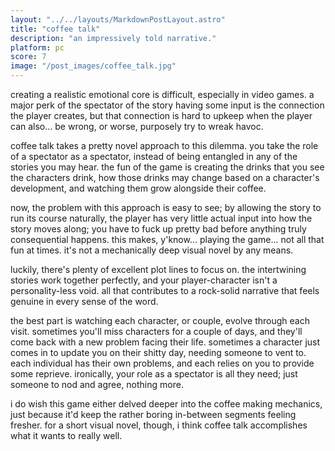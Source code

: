 ```yaml
---
layout: "../../layouts/MarkdownPostLayout.astro"
title: "coffee talk"
description: "an impressively told narrative."
platform: pc
score: 7
image: "/post_images/coffee_talk.jpg"
---
```

creating a realistic emotional core is difficult, especially in video games. a major perk of the spectator of the story having some input is the connection the player creates, but that connection is hard to upkeep when the player can also... be wrong, or worse, purposely try to wreak havoc.

coffee talk takes a pretty novel approach to this dilemma. you take the role of a spectator as a spectator, instead of being entangled in any of the stories you may hear. the fun of the game is creating the drinks that you see the characters drink, how those drinks may change based on a character's development, and watching them grow alongside their coffee.

now, the problem with this approach is easy to see; by allowing the story to run its course naturally, the player has very little actual input into how the story moves along; you have to fuck up pretty bad before anything truly consequential happens. this makes, y'know... playing the game... not all that fun at times. it's not a mechanically deep visual novel by any means.

luckily, there's plenty of excellent plot lines to focus on. the intertwining stories work together perfectly, and your player-character isn't a personality-less void. all that contributes to a rock-solid narrative that feels genuine in every sense of the word.

the best part is watching each character, or couple, evolve through each visit. sometimes you'll miss characters for a couple of days, and they'll come back with a new problem facing their life. sometimes a character just comes in to update you on their shitty day, needing someone to vent to. each individual has their own problems, and each relies on you to provide some reprieve. ironically, your role as a spectator is all they need; just someone to nod and agree, nothing more.

i do wish this game either delved deeper into the coffee making mechanics, just because it'd keep the rather boring in-between segments feeling fresher. for a short visual novel, though, i think coffee talk accomplishes what it wants to really well.